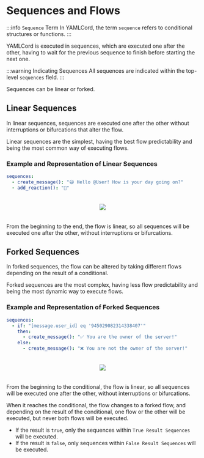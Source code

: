# Sequences and Flows

:::info `Sequence` Term
In YAMLCord, the term `sequence` refers to conditional structures or functions.
:::

YAMLCord is executed in sequences, which are executed one after the other, having to wait for the previous sequence to finish before starting the next one.

:::warning Indicating Sequences
All sequences are indicated within the top-level `sequences` field.
:::

Sequences can be linear or forked.

## Linear Sequences

In linear sequences, sequences are executed one after the other without interruptions or bifurcations that alter the flow.

Linear sequences are the simplest, having the best flow predictability and being the most common way of executing flows.

### Example and Representation of Linear Sequences

```yml
sequences:
  - create_message(): "😃 Hello @User! How is your day going on?"
  - add_reaction(): "👋"
```

<!-- markdownlint-disable -->
<div style="width: 100%; padding: 20px; background-color: var(--vp-c-bg-alt); border-radius: 8px; box-sizing: border-box; display: flex; justify-content: center; align-items: center;">
  <img src="/assets/LinealSequences.png" style="width: auto; max-height: 500px;" />
</div>
<!-- markdownlint-restore -->

From the beginning to the end, the flow is linear, so all sequences will be executed one after the other, without interruptions or bifurcations.

## Forked Sequences

In forked sequences, the flow can be altered by taking different flows depending on the result of a conditional.

Forked sequences are the most complex, having less flow predictability and being the most dynamic way to execute flows.

### Example and Representation of Forked Sequences

```yml
sequences:
  - if: "[message.user_id] eq '945029082314338407'"
    then:
      - create_message(): "✅ You are the owner of the server!"
    else:
      - create_message(): "❌ You are not the owner of the server!"
```

<!-- markdownlint-disable -->
<div style="width: 100%; padding: 20px; background-color: var(--vp-c-bg-alt); border-radius: 8px; box-sizing: border-box; display: flex; justify-content: center; align-items: center;">
  <img src="/assets/ForkedSequences.png" style="width: auto; max-height: 500px;" />
</div>
<!-- markdownlint-restore -->

From the beginning to the conditional, the flow is linear, so all sequences will be executed one after the other, without interruptions or bifurcations.

When it reaches the conditional, the flow changes to a forked flow, and depending on the result of the conditional, one flow or the other will be executed, but never both flows will be executed.

- If the result is `true`, only the sequences within `True Result Sequences` will be executed.
- If the result is `false`, only sequences within `False Result Sequences` will be executed.
